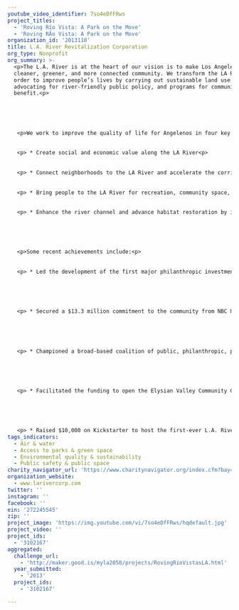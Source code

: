 ```yaml
---
youtube_video_identifier: 7so4eDfFRws
project_titles:
  - 'Roving Río Vista: A Park on the Move'
  - 'Roving RÃ­o Vista: A Park on the Move'
organization_id: '2013110'
title: L.A. River Revitalization Corporation
org_type: Nonprofit
org_summary: >-
  <p>The L.A. River is at the heart of our vision is to make Los Angeles a
  cleaner, greener, and more connected community. We transform the LA River in
  order to improve people’s lives by carrying out sustainable land use projects,
  advocating for river-friendly public policy, and programs for community
  benefit.<p>
   
   
   
   
   
   <p>We work to improve the quality of life for Angelenos in four key areas:<p> 
   
   
   <p> * Create social and economic value along the LA River<p> 
   
   
   <p> * Connect neighborhoods to the LA River and accelerate the corridor’s role as an alternative transport route <p> 
   
   
   <p> * Bring people to the LA River for recreation, community space, and public gatherings<p> 
   
   
   <p> * Enhance the river channel and advance habitat restoration by incorporating green infrastructure improvements.<p> 
   
   
   
   
   
   <p>Some recent achievements include:<p>
   
   
   <p> * Led the development of the first major philanthropic investment on the LA River with an iconic cable-stay pedestrian-equestrian-bicycle bridge in North Atwater, creating a new destination on the LA River (to break ground this summer)<p> 
   
   
   
   
   
   <p> * Secured a $13.3 million commitment to the community from NBC Universal to create LA River bike path connecting a key stretch from Griffith Park to Studio City by spearheading a coalition of environmental and cycling non-profits<p> 
   
   
   
   
   
   <p> * Championed a broad-based coalition of public, philanthropic, private and non-profit partners to promote LA River Greenway 2020 campaign — a continuous recreational greenway for public benefit along all 51 miles of the LA River <p> 
   
   
   
   
   
   <p> * Facilitated the funding to open the Elysian Valley Community Garden<p> 
   
   
   
   
   
   <p> * Raised $10,000 on Kickstarter to host the first-ever L.A. River Bike-in Movie Theater in April<p>
tags_indicators:
  - Air & water
  - Access to parks & green space
  - Environmental quality & sustainability
  - Public safety & public space
charity_navigator_url: 'https://www.charitynavigator.org/index.cfm?bay=search.profile&ein=272245545'
organization_website:
  - www.larivercorp.com
twitter: ''
instagram: ''
facebook: ''
ein: '272245545'
zip: ''
project_image: 'https://img.youtube.com/vi/7so4eDfFRws/hqdefault.jpg'
project_video: ''
project_ids:
  - '3102167'
aggregated:
  challenge_url:
    - 'http://maker.good.is/myla2050/projects/RovingRioVistasLA.html'
  year_submitted:
    - '2013'
  project_ids:
    - '3102167'

---
```

